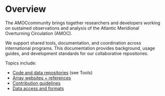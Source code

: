 # Overview

The AMOCcommunity brings together researchers and developers working on sustained observations and analysis of the Atlantic Meridional Overturning Circulation (AMOC).

We support shared tools, documentation, and coordination across international programs. This documentation provides background, usage guides, and development standards for our collaborative repositories.

Topics include:
- [Code and data repositories](tools.md) (see Tools)
- [Array websites + references](arrays.md)
- [Contribution guidelines](contributing.md)
- [Data access and formats](data_access.md)
